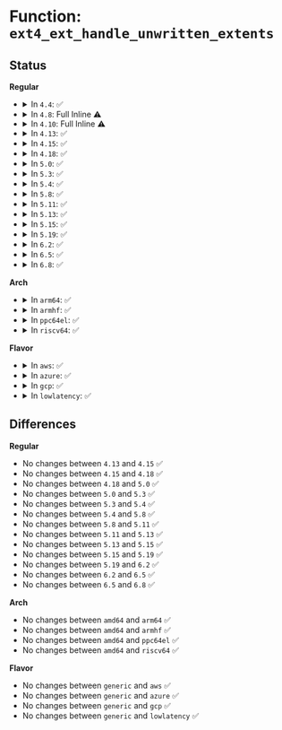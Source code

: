 # Function: <code>ext4_ext_handle_unwritten_extents</code>

## Status
<b>Regular</b>
<ul>
<li>
<details>
<summary>In <code>4.4</code>: ✅</summary>

```c
int ext4_ext_handle_unwritten_extents(handle_t *handle, struct inode *inode, struct ext4_map_blocks *map, struct ext4_ext_path **ppath, int flags, unsigned int allocated, ext4_fsblk_t newblock);
```

**Collision:** Unique Static

**Inline:** No

**Transformation:** False

**Instances:**

```
In fs/ext4/extents.c (ffffffff812c7a20)
Location: fs/ext4/extents.c:4010
Inline: False
Direct callers:
  - fs/ext4/extents.c:ext4_ext_map_blocks
```
**Symbols:**

```
ffffffff812c7a20-ffffffff812c876d: ext4_ext_handle_unwritten_extents (STB_LOCAL)
```
</details>
</li>
<li>
<details>
<summary>In <code>4.8</code>: Full Inline ⚠️</summary>

**Collision:** Unique Static

**Inline:** Full

**Transformation:** False

**Instances:**

```
In fs/ext4/extents.c (ffffffff812f780b)
Location: fs/ext4/extents.c:4024
Inline: True
Inline callers:
  - fs/ext4/extents.c:ext4_ext_map_blocks
```
</details>
</li>
<li>
<details>
<summary>In <code>4.10</code>: Full Inline ⚠️</summary>

**Collision:** Unique Static

**Inline:** Full

**Transformation:** False

**Instances:**

```
In fs/ext4/extents.c (ffffffff8130d821)
Location: fs/ext4/extents.c:4016
Inline: True
Inline callers:
  - fs/ext4/extents.c:ext4_ext_map_blocks
```
</details>
</li>
<li>
<details>
<summary>In <code>4.13</code>: ✅</summary>

```c
int ext4_ext_handle_unwritten_extents(handle_t *handle, struct inode *inode, struct ext4_map_blocks *map, struct ext4_ext_path **ppath, int flags, unsigned int allocated, ext4_fsblk_t newblock);
```

**Collision:** Unique Static

**Inline:** No

**Transformation:** False

**Instances:**

```
In fs/ext4/extents.c (ffffffff812eb9e0)
Location: fs/ext4/extents.c:4011
Inline: False
Direct callers:
  - fs/ext4/extents.c:ext4_ext_map_blocks
```
**Symbols:**

```
ffffffff812eb9e0-ffffffff812ec5bc: ext4_ext_handle_unwritten_extents (STB_LOCAL)
```
</details>
</li>
<li>
<details>
<summary>In <code>4.15</code>: ✅</summary>

```c
int ext4_ext_handle_unwritten_extents(handle_t *handle, struct inode *inode, struct ext4_map_blocks *map, struct ext4_ext_path **ppath, int flags, unsigned int allocated, ext4_fsblk_t newblock);
```

**Collision:** Unique Static

**Inline:** No

**Transformation:** False

**Instances:**

```
In fs/ext4/extents.c (ffffffff813104a0)
Location: fs/ext4/extents.c:4011
Inline: False
Direct callers:
  - fs/ext4/extents.c:ext4_ext_map_blocks
```
**Symbols:**

```
ffffffff813104a0-ffffffff81311080: ext4_ext_handle_unwritten_extents (STB_LOCAL)
```
</details>
</li>
<li>
<details>
<summary>In <code>4.18</code>: ✅</summary>

```c
int ext4_ext_handle_unwritten_extents(handle_t *handle, struct inode *inode, struct ext4_map_blocks *map, struct ext4_ext_path **ppath, int flags, unsigned int allocated, ext4_fsblk_t newblock);
```

**Collision:** Unique Static

**Inline:** No

**Transformation:** False

**Instances:**

```
In fs/ext4/extents.c (ffffffff8133e340)
Location: fs/ext4/extents.c:4005
Inline: False
Direct callers:
  - fs/ext4/extents.c:ext4_ext_map_blocks
```
**Symbols:**

```
ffffffff8133e340-ffffffff8133ef16: ext4_ext_handle_unwritten_extents (STB_LOCAL)
```
</details>
</li>
<li>
<details>
<summary>In <code>5.0</code>: ✅</summary>

```c
int ext4_ext_handle_unwritten_extents(handle_t *handle, struct inode *inode, struct ext4_map_blocks *map, struct ext4_ext_path **ppath, int flags, unsigned int allocated, ext4_fsblk_t newblock);
```

**Collision:** Unique Static

**Inline:** No

**Transformation:** False

**Instances:**

```
In fs/ext4/extents.c (ffffffff81354ea0)
Location: fs/ext4/extents.c:3959
Inline: False
Direct callers:
  - fs/ext4/extents.c:ext4_ext_map_blocks
```
**Symbols:**

```
ffffffff81354ea0-ffffffff81355a72: ext4_ext_handle_unwritten_extents (STB_LOCAL)
```
</details>
</li>
<li>
<details>
<summary>In <code>5.3</code>: ✅</summary>

```c
int ext4_ext_handle_unwritten_extents(handle_t *handle, struct inode *inode, struct ext4_map_blocks *map, struct ext4_ext_path **ppath, int flags, unsigned int allocated, ext4_fsblk_t newblock);
```

**Collision:** Unique Static

**Inline:** No

**Transformation:** False

**Instances:**

```
In fs/ext4/extents.c (ffffffff8137f000)
Location: fs/ext4/extents.c:3979
Inline: False
Direct callers:
  - fs/ext4/extents.c:ext4_ext_map_blocks
```
**Symbols:**

```
ffffffff8137f000-ffffffff8137f44b: ext4_ext_handle_unwritten_extents (STB_LOCAL)
```
</details>
</li>
<li>
<details>
<summary>In <code>5.4</code>: ✅</summary>

```c
int ext4_ext_handle_unwritten_extents(handle_t *handle, struct inode *inode, struct ext4_map_blocks *map, struct ext4_ext_path **ppath, int flags, unsigned int allocated, ext4_fsblk_t newblock);
```

**Collision:** Unique Static

**Inline:** No

**Transformation:** False

**Instances:**

```
In fs/ext4/extents.c (ffffffff81397720)
Location: fs/ext4/extents.c:4025
Inline: False
Direct callers:
  - fs/ext4/extents.c:ext4_ext_map_blocks
```
**Symbols:**

```
ffffffff81397720-ffffffff81397b6b: ext4_ext_handle_unwritten_extents (STB_LOCAL)
```
</details>
</li>
<li>
<details>
<summary>In <code>5.8</code>: ✅</summary>

```c
int ext4_ext_handle_unwritten_extents(handle_t *handle, struct inode *inode, struct ext4_map_blocks *map, struct ext4_ext_path **ppath, int flags, unsigned int allocated, ext4_fsblk_t newblock);
```

**Collision:** Unique Static

**Inline:** No

**Transformation:** False

**Instances:**

```
In fs/ext4/extents.c (ffffffff813e30c0)
Location: fs/ext4/extents.c:3803
Inline: False
Direct callers:
  - fs/ext4/extents.c:ext4_ext_map_blocks
```
**Symbols:**

```
ffffffff813e30c0-ffffffff813e3347: ext4_ext_handle_unwritten_extents (STB_LOCAL)
```
</details>
</li>
<li>
<details>
<summary>In <code>5.11</code>: ✅</summary>

```c
int ext4_ext_handle_unwritten_extents(handle_t *handle, struct inode *inode, struct ext4_map_blocks *map, struct ext4_ext_path **ppath, int flags, unsigned int allocated, ext4_fsblk_t newblock);
```

**Collision:** Unique Static

**Inline:** No

**Transformation:** False

**Instances:**

```
In fs/ext4/extents.c (ffffffff813f4910)
Location: fs/ext4/extents.c:3802
Inline: False
Direct callers:
  - fs/ext4/extents.c:ext4_ext_map_blocks
```
**Symbols:**

```
ffffffff813f4910-ffffffff813f4b58: ext4_ext_handle_unwritten_extents (STB_LOCAL)
```
</details>
</li>
<li>
<details>
<summary>In <code>5.13</code>: ✅</summary>

```c
int ext4_ext_handle_unwritten_extents(handle_t *handle, struct inode *inode, struct ext4_map_blocks *map, struct ext4_ext_path **ppath, int flags, unsigned int allocated, ext4_fsblk_t newblock);
```

**Collision:** Unique Static

**Inline:** No

**Transformation:** False

**Instances:**

```
In fs/ext4/extents.c (ffffffff813fab40)
Location: fs/ext4/extents.c:3808
Inline: False
Direct callers:
  - fs/ext4/extents.c:ext4_ext_map_blocks
```
**Symbols:**

```
ffffffff813fab40-ffffffff813fae91: ext4_ext_handle_unwritten_extents (STB_LOCAL)
```
</details>
</li>
<li>
<details>
<summary>In <code>5.15</code>: ✅</summary>

```c
int ext4_ext_handle_unwritten_extents(handle_t *handle, struct inode *inode, struct ext4_map_blocks *map, struct ext4_ext_path **ppath, int flags, unsigned int allocated, ext4_fsblk_t newblock);
```

**Collision:** Unique Static

**Inline:** No

**Transformation:** False

**Instances:**

```
In fs/ext4/extents.c (ffffffff8144cf30)
Location: fs/ext4/extents.c:3847
Inline: False
Direct callers:
  - fs/ext4/extents.c:ext4_ext_map_blocks
```
**Symbols:**

```
ffffffff8144cf30-ffffffff8144d25b: ext4_ext_handle_unwritten_extents (STB_LOCAL)
```
</details>
</li>
<li>
<details>
<summary>In <code>5.19</code>: ✅</summary>

```c
int ext4_ext_handle_unwritten_extents(handle_t *handle, struct inode *inode, struct ext4_map_blocks *map, struct ext4_ext_path **ppath, int flags, unsigned int allocated, ext4_fsblk_t newblock);
```

**Collision:** Unique Static

**Inline:** No

**Transformation:** False

**Instances:**

```
In fs/ext4/extents.c (ffffffff814c9960)
Location: fs/ext4/extents.c:3845
Inline: False
Direct callers:
  - fs/ext4/extents.c:ext4_ext_map_blocks
```
**Symbols:**

```
ffffffff814c9960-ffffffff814c9cde: ext4_ext_handle_unwritten_extents (STB_LOCAL)
```
</details>
</li>
<li>
<details>
<summary>In <code>6.2</code>: ✅</summary>

```c
int ext4_ext_handle_unwritten_extents(handle_t *handle, struct inode *inode, struct ext4_map_blocks *map, struct ext4_ext_path **ppath, int flags, unsigned int allocated, ext4_fsblk_t newblock);
```

**Collision:** Unique Static

**Inline:** No

**Transformation:** False

**Instances:**

```
In fs/ext4/extents.c (ffffffff81561fe0)
Location: fs/ext4/extents.c:3850
Inline: False
Direct callers:
  - fs/ext4/extents.c:ext4_ext_map_blocks
```
**Symbols:**

```
ffffffff81561fe0-ffffffff8156235e: ext4_ext_handle_unwritten_extents (STB_LOCAL)
```
</details>
</li>
<li>
<details>
<summary>In <code>6.5</code>: ✅</summary>

```c
int ext4_ext_handle_unwritten_extents(handle_t *handle, struct inode *inode, struct ext4_map_blocks *map, struct ext4_ext_path **ppath, int flags, unsigned int allocated, ext4_fsblk_t newblock);
```

**Collision:** Unique Static

**Inline:** No

**Transformation:** False

**Instances:**

```
In fs/ext4/extents.c (ffffffff81599d50)
Location: fs/ext4/extents.c:3849
Inline: False
Direct callers:
  - fs/ext4/extents.c:ext4_ext_map_blocks
```
**Symbols:**

```
ffffffff81599d50-ffffffff8159a0ce: ext4_ext_handle_unwritten_extents (STB_LOCAL)
```
</details>
</li>
<li>
<details>
<summary>In <code>6.8</code>: ✅</summary>

```c
int ext4_ext_handle_unwritten_extents(handle_t *handle, struct inode *inode, struct ext4_map_blocks *map, struct ext4_ext_path **ppath, int flags, unsigned int allocated, ext4_fsblk_t newblock);
```

**Collision:** Unique Static

**Inline:** No

**Transformation:** False

**Instances:**

```
In fs/ext4/extents.c (ffffffff815d2ba0)
Location: fs/ext4/extents.c:3825
Inline: False
Direct callers:
  - fs/ext4/extents.c:ext4_ext_map_blocks
```
**Symbols:**

```
ffffffff815d2ba0-ffffffff815d2f1e: ext4_ext_handle_unwritten_extents (STB_LOCAL)
```
</details>
</li>
</ul>
<b>Arch</b>
<ul>
<li>
<details>
<summary>In <code>arm64</code>: ✅</summary>

```c
int ext4_ext_handle_unwritten_extents(handle_t *handle, struct inode *inode, struct ext4_map_blocks *map, struct ext4_ext_path **ppath, int flags, unsigned int allocated, ext4_fsblk_t newblock);
```

**Collision:** Unique Static

**Inline:** No

**Transformation:** False

**Instances:**

```
In fs/ext4/extents.c (ffff80001046a320)
Location: fs/ext4/extents.c:4025
Inline: False
Direct callers:
  - fs/ext4/extents.c:ext4_ext_map_blocks
```
**Symbols:**

```
ffff80001046a320-ffff80001046a718: ext4_ext_handle_unwritten_extents (STB_LOCAL)
```
</details>
</li>
<li>
<details>
<summary>In <code>armhf</code>: ✅</summary>

```c
int ext4_ext_handle_unwritten_extents(handle_t *handle, struct inode *inode, struct ext4_map_blocks *map, struct ext4_ext_path **ppath, int flags, unsigned int allocated, ext4_fsblk_t newblock);
```

**Collision:** Unique Static

**Inline:** No

**Transformation:** False

**Instances:**

```
In fs/ext4/extents.c (c062b164)
Location: fs/ext4/extents.c:4025
Inline: False
Direct callers:
  - fs/ext4/extents.c:ext4_ext_map_blocks
```
**Symbols:**

```
c062b164-c062b5b8: ext4_ext_handle_unwritten_extents (STB_LOCAL)
```
</details>
</li>
<li>
<details>
<summary>In <code>ppc64el</code>: ✅</summary>

```c
int ext4_ext_handle_unwritten_extents(handle_t *handle, struct inode *inode, struct ext4_map_blocks *map, struct ext4_ext_path **ppath, int flags, unsigned int allocated, ext4_fsblk_t newblock);
```

**Collision:** Unique Static

**Inline:** No

**Transformation:** False

**Instances:**

```
In fs/ext4/extents.c (c000000000589290)
Location: fs/ext4/extents.c:4025
Inline: False
Direct callers:
  - fs/ext4/extents.c:ext4_ext_map_blocks
```
**Symbols:**

```
c000000000589290-c000000000589850: ext4_ext_handle_unwritten_extents (STB_LOCAL)
```
</details>
</li>
<li>
<details>
<summary>In <code>riscv64</code>: ✅</summary>

```c
int ext4_ext_handle_unwritten_extents(handle_t *handle, struct inode *inode, struct ext4_map_blocks *map, struct ext4_ext_path **ppath, int flags, unsigned int allocated, ext4_fsblk_t newblock);
```

**Collision:** Unique Static

**Inline:** No

**Transformation:** False

**Instances:**

```
In fs/ext4/extents.c (ffffffe0002f7c0a)
Location: fs/ext4/extents.c:4025
Inline: False
Direct callers:
  - fs/ext4/extents.c:ext4_ext_map_blocks
```
**Symbols:**

```
ffffffe0002f7c0a-ffffffe0002f7fba: ext4_ext_handle_unwritten_extents (STB_LOCAL)
```
</details>
</li>
</ul>
<b>Flavor</b>
<ul>
<li>
<details>
<summary>In <code>aws</code>: ✅</summary>

```c
int ext4_ext_handle_unwritten_extents(handle_t *handle, struct inode *inode, struct ext4_map_blocks *map, struct ext4_ext_path **ppath, int flags, unsigned int allocated, ext4_fsblk_t newblock);
```

**Collision:** Unique Static

**Inline:** No

**Transformation:** False

**Instances:**

```
In fs/ext4/extents.c (ffffffff8138fd00)
Location: fs/ext4/extents.c:4025
Inline: False
Direct callers:
  - fs/ext4/extents.c:ext4_ext_map_blocks
```
**Symbols:**

```
ffffffff8138fd00-ffffffff8139014b: ext4_ext_handle_unwritten_extents (STB_LOCAL)
```
</details>
</li>
<li>
<details>
<summary>In <code>azure</code>: ✅</summary>

```c
int ext4_ext_handle_unwritten_extents(handle_t *handle, struct inode *inode, struct ext4_map_blocks *map, struct ext4_ext_path **ppath, int flags, unsigned int allocated, ext4_fsblk_t newblock);
```

**Collision:** Unique Static

**Inline:** No

**Transformation:** False

**Instances:**

```
In fs/ext4/extents.c (ffffffff81380790)
Location: fs/ext4/extents.c:4025
Inline: False
Direct callers:
  - fs/ext4/extents.c:ext4_ext_map_blocks
```
**Symbols:**

```
ffffffff81380790-ffffffff81380bdb: ext4_ext_handle_unwritten_extents (STB_LOCAL)
```
</details>
</li>
<li>
<details>
<summary>In <code>gcp</code>: ✅</summary>

```c
int ext4_ext_handle_unwritten_extents(handle_t *handle, struct inode *inode, struct ext4_map_blocks *map, struct ext4_ext_path **ppath, int flags, unsigned int allocated, ext4_fsblk_t newblock);
```

**Collision:** Unique Static

**Inline:** No

**Transformation:** False

**Instances:**

```
In fs/ext4/extents.c (ffffffff8138d660)
Location: fs/ext4/extents.c:4025
Inline: False
Direct callers:
  - fs/ext4/extents.c:ext4_ext_map_blocks
```
**Symbols:**

```
ffffffff8138d660-ffffffff8138daab: ext4_ext_handle_unwritten_extents (STB_LOCAL)
```
</details>
</li>
<li>
<details>
<summary>In <code>lowlatency</code>: ✅</summary>

```c
int ext4_ext_handle_unwritten_extents(handle_t *handle, struct inode *inode, struct ext4_map_blocks *map, struct ext4_ext_path **ppath, int flags, unsigned int allocated, ext4_fsblk_t newblock);
```

**Collision:** Unique Static

**Inline:** No

**Transformation:** False

**Instances:**

```
In fs/ext4/extents.c (ffffffff813a13f0)
Location: fs/ext4/extents.c:4025
Inline: False
Direct callers:
  - fs/ext4/extents.c:ext4_ext_map_blocks
```
**Symbols:**

```
ffffffff813a13f0-ffffffff813a184f: ext4_ext_handle_unwritten_extents (STB_LOCAL)
```
</details>
</li>
</ul>

## Differences
<b>Regular</b>
<ul>
<li>
No changes between <code>4.13</code> and <code>4.15</code> ✅
</li>
<li>
No changes between <code>4.15</code> and <code>4.18</code> ✅
</li>
<li>
No changes between <code>4.18</code> and <code>5.0</code> ✅
</li>
<li>
No changes between <code>5.0</code> and <code>5.3</code> ✅
</li>
<li>
No changes between <code>5.3</code> and <code>5.4</code> ✅
</li>
<li>
No changes between <code>5.4</code> and <code>5.8</code> ✅
</li>
<li>
No changes between <code>5.8</code> and <code>5.11</code> ✅
</li>
<li>
No changes between <code>5.11</code> and <code>5.13</code> ✅
</li>
<li>
No changes between <code>5.13</code> and <code>5.15</code> ✅
</li>
<li>
No changes between <code>5.15</code> and <code>5.19</code> ✅
</li>
<li>
No changes between <code>5.19</code> and <code>6.2</code> ✅
</li>
<li>
No changes between <code>6.2</code> and <code>6.5</code> ✅
</li>
<li>
No changes between <code>6.5</code> and <code>6.8</code> ✅
</li>
</ul>
<b>Arch</b>
<ul>
<li>
No changes between <code>amd64</code> and <code>arm64</code> ✅
</li>
<li>
No changes between <code>amd64</code> and <code>armhf</code> ✅
</li>
<li>
No changes between <code>amd64</code> and <code>ppc64el</code> ✅
</li>
<li>
No changes between <code>amd64</code> and <code>riscv64</code> ✅
</li>
</ul>
<b>Flavor</b>
<ul>
<li>
No changes between <code>generic</code> and <code>aws</code> ✅
</li>
<li>
No changes between <code>generic</code> and <code>azure</code> ✅
</li>
<li>
No changes between <code>generic</code> and <code>gcp</code> ✅
</li>
<li>
No changes between <code>generic</code> and <code>lowlatency</code> ✅
</li>
</ul>
